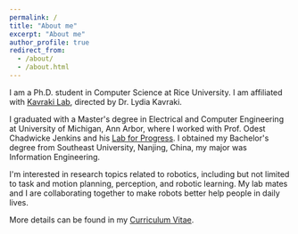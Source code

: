 ```yaml
---
permalink: /
title: "About me"
excerpt: "About me"
author_profile: true
redirect_from: 
  - /about/
  - /about.html
---
```

I am a Ph.D. student in Computer Science at Rice University. I am affiliated with [Kavraki Lab](https://www.kavrakilab.org/), directed by Dr. Lydia Kavraki.

I graduated with a Master's degree in Electrical and Computer Engineering at University of Michigan, Ann Arbor, where I worked with Prof. Odest Chadwicke Jenkins and his [Lab for Progress](https://progress.eecs.umich.edu/). I obtained my Bachelor's degree from Southeast University, Nanjing, China, my major was Information Engineering.

I'm interested in research topics related to robotics, including but not limited to task and motion planning, perception, and robotic learning. My lab mates and I are collaborating together to make robots better help people in daily lives.

More details can be found in my [Curriculum Vitae](//tianyangpan.com/files/tianyang_pan_cv.pdf).
